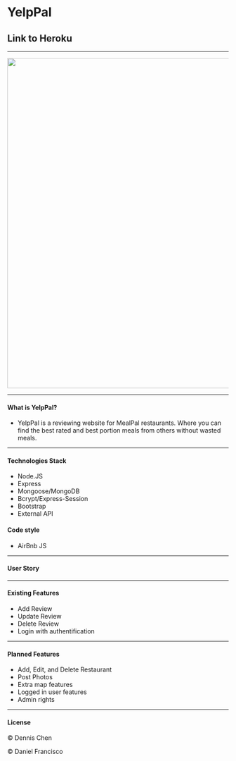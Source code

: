 # YelpPal

## Link to Heroku

-------------------------------------------


<img width="750" alt="" src="">

-------------------------------------------
#### What is YelpPal?
- YelpPal is a reviewing website for MealPal restaurants. Where you can find the best rated and best portion meals from others without wasted meals.

-------------------------------------------

#### Technologies Stack
- Node.JS
- Express
- Mongoose/MongoDB
- Bcrypt/Express-Session
- Bootstrap
- External API

#### Code style
- AirBnb JS

-----------------------------------------------------------------------------------
#### User Story





-----------------------------------------------------------------------------------
#### Existing Features
- Add Review
- Update Review
- Delete Review
- Login with authentification

-----------------------------------------------------------------------------------
#### Planned Features
- Add, Edit, and Delete Restaurant
- Post Photos
- Extra map features
- Logged in user features
- Admin rights

-------------------------------------------------------------------------------------------

#### License
© Dennis Chen

© Daniel Francisco







